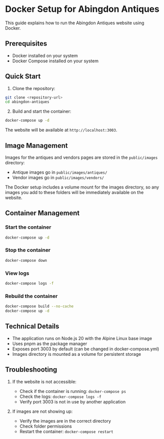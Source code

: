 # Docker Setup for Abingdon Antiques

This guide explains how to run the Abingdon Antiques website using Docker.

## Prerequisites

- Docker installed on your system
- Docker Compose installed on your system

## Quick Start

1. Clone the repository:
```bash
git clone <repository-url>
cd abingdon-antiques
```

2. Build and start the container:
```bash
docker-compose up -d
```

The website will be available at `http://localhost:3003`.

## Image Management

Images for the antiques and vendors pages are stored in the `public/images` directory:
- Antique images go in `public/images/antiques/`
- Vendor images go in `public/images/vendors/`

The Docker setup includes a volume mount for the images directory, so any images you add to these folders will be immediately available on the website.

## Container Management

### Start the container
```bash
docker-compose up -d
```

### Stop the container
```bash
docker-compose down
```

### View logs
```bash
docker-compose logs -f
```

### Rebuild the container
```bash
docker-compose build --no-cache
docker-compose up -d
```

## Technical Details

- The application runs on Node.js 20 with the Alpine Linux base image
- Uses pnpm as the package manager
- Exposes port 3003 by default (can be changed in docker-compose.yml)
- Images directory is mounted as a volume for persistent storage

## Troubleshooting

1. If the website is not accessible:
   - Check if the container is running: `docker-compose ps`
   - Check the logs: `docker-compose logs -f`
   - Verify port 3003 is not in use by another application

2. If images are not showing up:
   - Verify the images are in the correct directory
   - Check folder permissions
   - Restart the container: `docker-compose restart`
